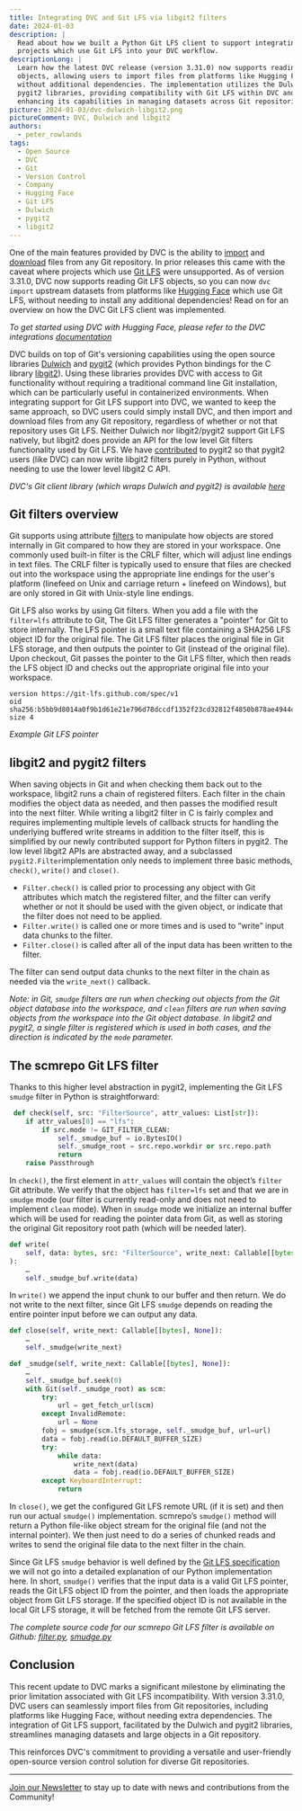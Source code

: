 ```yaml
---
title: Integrating DVC and Git LFS via libgit2 filters
date: 2024-01-03
description: |
  Read about how we built a Python Git LFS client to support integrating
  projects which use Git LFS into your DVC workflow.
descriptionLong: |
  Learn how the latest DVC release (version 3.31.0) now supports reading Git LFS
  objects, allowing users to import files from platforms like Hugging Face
  without additional dependencies. The implementation utilizes the Dulwich and
  pygit2 libraries, providing compatibility with Git LFS within DVC and
  enhancing its capabilities in managing datasets across Git repositories.
picture: 2024-01-03/dvc-dulwich-libgit2.png
pictureComment: DVC, Dulwich and libgit2
authors:
  - peter_rowlands
tags:
  - Open Source
  - DVC
  - Git
  - Version Control
  - Company
  - Hugging Face
  - Git LFS
  - Dulwich
  - pygit2
  - libgit2
---
```


One of the main features provided by DVC is the ability to [import][import] and
[download][get] files from any Git repository. In prior releases this came with
the caveat where projects which use [Git LFS](https://git-lfs.com/) were
unsupported. As of version 3.31.0, DVC now supports reading Git LFS objects, so
you can now `dvc import` upstream datasets from platforms like
[Hugging Face](https://huggingface.co/) which use Git LFS, without needing to
install any additional dependencies! Read on for an overview on how the DVC Git
LFS client was implemented.

_To get started using DVC with Hugging Face, please refer to the DVC
integrations [documentation][hf-integration]_

[import]:
  https://dvc.org/doc/command-reference/import#example-importing-from-any-git-repository
  'dvc import'
[get]:
  https://dvc.org/doc/command-reference/get#examples-get-a-misc-git-tracked-file
  'dvc get'
[hf-integration]:
  https://dvc.org/doc/user-guide/integrations/huggingface
  'DVC/Hugging Face Integration'

DVC builds on top of Git's versioning capabilities using the open source
libraries [Dulwich](https://www.dulwich.io/) and
[pygit2](https://www.pygit2.org/) (which provides Python bindings for the C
library [libgit2](https://github.com/libgit2/libgit2)). Using these libraries
provides DVC with access to Git functionality without requiring a traditional
command line Git installation, which can be particularly useful in containerized
environments. When integrating support for Git LFS support into DVC, we wanted
to keep the same approach, so DVC users could simply install DVC, and then
import and download files from any Git repository, regardless of whether or not
that repository uses Git LFS. Neither Dulwich nor libgit2/pygit2 support Git LFS
natively, but libgit2 does provide an API for the low level Git filters
functionality used by Git LFS. We have [contributed][pygit2-pr] to pygit2 so
that pygit2 users (like DVC) can now write libgit2 filters purely in Python,
without needing to use the lower level libgit2 C API.

_DVC's Git client library (which wraps Dulwich and pygit2) is available
[here](https://github.com/iterative/scmrepo)_

[pygit2-pr]:
  https://github.com/libgit2/pygit2/pull/1237
  'pygit2 filters pull request'

## Git filters overview

Git supports using attribute [filters][git-filter] to manipulate how objects are
stored internally in Git compared to how they are stored in your workspace. One
commonly used built-in filter is the CRLF filter, which will adjust line endings
in text files. The CRLF filter is typically used to ensure that files are
checked out into the workspace using the appropriate line endings for the user's
platform (linefeed on Unix and carriage return + linefeed on Windows), but are
only stored in Git with Unix-style line endings.

Git LFS also works by using Git filters. When you add a file with the
`filter=lfs` attribute to Git, The Git LFS filter generates a "pointer" for Git
to store internally. The LFS pointer is a small text file containing a SHA256
LFS object ID for the original file. The Git LFS filter places the original file
in Git LFS storage, and then outputs the pointer to Git (instead of the original
file). Upon checkout, Git passes the pointer to the Git LFS filter, which then
reads the LFS object ID and checks out the appropriate original file into your
workspace.

```
version https://git-lfs.github.com/spec/v1
oid sha256:b5bb9d8014a0f9b1d61e21e796d78dccdf1352f23cd32812f4850b878ae4944c
size 4
```

_Example Git LFS pointer_

[git-filter]:
  https://git-scm.com/docs/gitattributes#_filter
  'Git attributes filters'

## libgit2 and pygit2 filters

When saving objects in Git and when checking them back out to the workspace,
libgit2 runs a chain of registered filters. Each filter in the chain modifies
the object data as needed, and then passes the modified result into the next
filter. While writing a libgit2 filter in C is fairly complex and requires
implementing multiple levels of callback structs for handling the underlying
buffered write streams in addition to the filter itself, this is simplified by
our newly contributed support for Python filters in pygit2. The low level
libgit2 APIs are abstracted away, and a subclassed `pygit2.Filter`implementation
only needs to implement three basic methods, `check()`, `write()` and `close()`.

- `Filter.check()` is called prior to processing any object with Git attributes
  which match the registered filter, and the filter can verify whether or not it
  should be used with the given object, or indicate that the filter does not
  need to be applied.
- `Filter.write()` is called one or more times and is used to “write” input data
  chunks to the filter.
- `Filter.close()` is called after all of the input data has been written to the
  filter.

The filter can send output data chunks to the next filter in the chain as needed
via the `write_next()` callback.

_Note: in Git, `smudge` filters are run when checking out objects from the Git
object database into the workspace, and `clean` filters are run when saving
objects from the workspace into the Git object database. In libgit2 and pygit2,
a single filter is registered which is used in both cases, and the direction is
indicated by the `mode` parameter._

## The scmrepo Git LFS filter

Thanks to this higher level abstraction in pygit2, implementing the Git LFS
`smudge` filter in Python is straightforward:

```python
 def check(self, src: "FilterSource", attr_values: List[str]):
    if attr_values[0] == "lfs":
        if src.mode != GIT_FILTER_CLEAN:
            self._smudge_buf = io.BytesIO()
            self._smudge_root = src.repo.workdir or src.repo.path
            return
    raise Passthrough
```

In `check()`, the first element in `attr_values` will contain the object’s
`filter` Git attribute. We verify that the object has `filter=lfs` set and that
we are in `smudge` mode (our filter is currently read-only and does not need to
implement `clean` mode). When in `smudge` mode we initialize an internal buffer
which will be used for reading the pointer data from Git, as well as storing the
original Git repository root path (which will be needed later).

```python
def write(
    self, data: bytes, src: "FilterSource", write_next: Callable[[bytes], None]
):
    …
    self._smudge_buf.write(data)
```

In `write()` we append the input chunk to our buffer and then return. We do not
write to the next filter, since Git LFS `smudge` depends on reading the entire
pointer input before we can output any data.

```python
def close(self, write_next: Callable[[bytes], None]):
    …
    self._smudge(write_next)

def _smudge(self, write_next: Callable[[bytes], None]):
    …
    self._smudge_buf.seek(0)
    with Git(self._smudge_root) as scm:
        try:
            url = get_fetch_url(scm)
        except InvalidRemote:
            url = None
        fobj = smudge(scm.lfs_storage, self._smudge_buf, url=url)
        data = fobj.read(io.DEFAULT_BUFFER_SIZE)
        try:
            while data:
                write_next(data)
                data = fobj.read(io.DEFAULT_BUFFER_SIZE)
        except KeyboardInterrupt:
            return
```

In `close()`, we get the configured Git LFS remote URL (if it is set) and then
run our actual `smudge()` implementation. scmrepo’s `smudge()` method will
return a Python file-like object stream for the original file (and not the
internal pointer). We then just need to do a series of chunked reads and writes
to send the original file data to the next filter in the chain.

Since Git LFS `smudge` behavior is well defined by the [Git LFS
specification][smudge-spec] we will not go into a detailed explanation of our
Python implementation here. In short, `smudge()` verifies that the input data is
a valid Git LFS pointer, reads the Git LFS object ID from the pointer, and then
loads the appropriate object from Git LFS storage. If the specified object ID is
not available in the local Git LFS storage, it will be fetched from the remote
Git LFS server.

_The complete source code for our scmrepo Git LFS filter is available on Github:
[filter.py][filter.py], [smudge.py][smudge.py]_

[smudge-spec]:
  https://github.com/git-lfs/git-lfs/blob/main/docs/spec.md#intercepting-git
  'Git LFS specification'
[filter.py]:
  https://github.com/iterative/scmrepo/blob/main/src/scmrepo/git/backend/pygit2/filter.py
  'scmrepo filter.py'
[smudge.py]:
  https://github.com/iterative/scmrepo/blob/main/src/scmrepo/git/lfs/smudge.py
  'scmrepo smudge.py'

## Conclusion

This recent update to DVC marks a significant milestone by eliminating the prior
limitation associated with Git LFS incompatibility. With version 3.31.0, DVC
users can seamlessly import files from Git repositories, including platforms
like Hugging Face, without needing extra dependencies. The integration of Git
LFS support, facilitated by the Dulwich and pygit2 libraries, streamlines
managing datasets and large objects in a Git repository.

This reinforces DVC's commitment to providing a versatile and user-friendly
open-source version control solution for diverse Git repositories.

---

[Join our Newsletter](https://share.hsforms.com/1KRL5_dTbQMKfV7nDD6V-8g4sbyq) 
to stay up to date with news and contributions from the Community!
